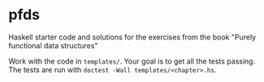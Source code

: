 pfds
====

Haskell starter code and solutions for the exercises from the book "Purely functional data structures"

Work with the code in `templates/`. Your goal is to get all the tests passing. The tests are run with `doctest -Wall templates/<chapter>.hs`.
